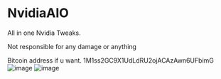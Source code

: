 # NvidiaAIO
All in one Nvidia Tweaks.

Not responsible for any damage or anything


Bitcoin address if u want.   1M1ss2GC9X1UdLdRU2ojACAzAwn6UFbimG
![image](https://user-images.githubusercontent.com/65327359/127386421-57a825fe-c078-4239-8790-28e192cb83db.png)
![image](https://user-images.githubusercontent.com/65327359/127386443-da75dc6d-fcae-40f2-8ce0-0054542630be.png)

